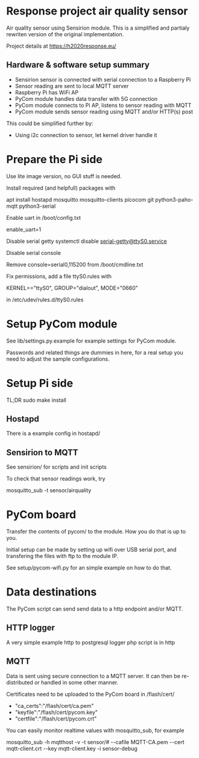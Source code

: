 # Response project air quality sensor

Air quality sensor using Sensirion module.
This is a simplified and partialy rewriten version of the original implementation.

Project details at https://h2020response.eu/

## Hardware & software setup summary

* Sensirion sensor is connected with serial connection to a Raspberry Pi
* Sensor reading are sent to local MQTT server
* Raspberry Pi has WiFi AP
* PyCom module handles data transfer with 5G connection
* PyCom module connects to Pi AP, listens to sensor reading with MQTT
* PyCom module sends sensor reading using MQTT and/or HTTP(s) post

This could be simplified further by:
* Using i2c connection to sensor, let kernel driver handle it

# Prepare the Pi side

Use lite image version, no GUI stuff is needed.

Install required (and helpfull) packages with

 apt install hostapd mosquitto mosquitto-clients picocom git python3-paho-mqtt python3-serial

Enable uart in /boot/config.txt

 enable_uart=1

Disable serial getty
 systemctl disable serial-getty@ttyS0.service

Disable serial console

Remove console=serial0,115200 from /boot/cmdline.txt

Fix permissions, add a file ttyS0.rules with 

 KERNEL=="ttyS0", GROUP="dialout", MODE="0660"

in /etc/udev/rules.d/ttyS0.rules

# Setup PyCom module

See lib/settings.py.example for example settings for PyCom module.

Passwords and related things are dummies in here, for a real setup you need to adjust the sample configurations.

# Setup Pi side 

TL;DR
sudo make install

## Hostapd

There is a example config in hostapd/

## Sensirion to MQTT

See sensirion/ for scripts and init scripts

To check that sensor readings work, try

 mosquitto_sub -t sensor/airquality

# PyCom board

Transfer the contents of pycom/ to the module. How you do that is up to you.

Initial setup can be made by setting up wifi over USB serial port,
and transfering the files with ftp to the module IP.

See setup/pycom-wifi.py for an simple example on how to do that.

# Data destinations

The PyCom script can send send data to a http endpoint and/or MQTT.

## HTTP logger

A very simple example http to postgresql logger php script is in http

## MQTT

Data is sent using secure connection to a MQTT server. It can then be re-distributed or handled in some other manner.

Certificates need to be uploaded to the PyCom board in /flash/cert/

* "ca_certs":"/flash/cert/ca.pem"
* "keyfile":"/flash/cert/pycom.key"
* "certfile":"/flash/cert/pycom.crt"

You can easily monitor realtime values with mosquitto_sub, for example

mosquitto_sub -h mqtthost -v -t sensor/# --cafile MQTT-CA.pem --cert mqtt-client.crt --key mqtt-client.key -i sensor-debug
